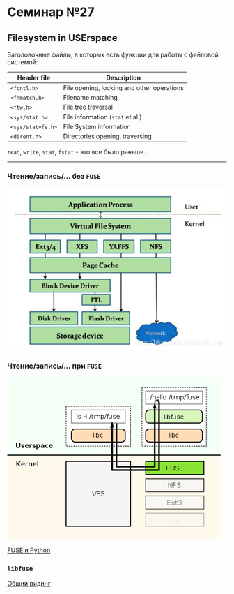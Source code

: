 # Семинар №27
## Filesystem in USErspace

Заголовочные файлы, в которых есть функции для работы с файловой системой:

| Header file | Description |
|-------------|-------------|
| `<fcntl.h>` |	File opening, locking and other operations |
| `<fnmatch.h>` |	Filename matching |
| `<ftw.h>` |	File tree traversal |
| `<sys/stat.h>` |	File information (`stat` et al.) |
| `<sys/statvfs.h>` |	File System information |
| `<dirent.h>` | Directories opening, traversing |


`read`, `write`, `stat`, `fstat` - это все было раньше...

---

### Чтение/запись/... без `FUSE`

![](./pics/ko_module.png)

### Чтение/запись/... при `FUSE`

![](./pics/fuse_module.png)

[FUSE и Python](https://habr.com/ru/post/315654/)

### `libfuse`

[Общий ридинг](https://github.com/victor-yacovlev/mipt-diht-caos/tree/master/practice/fuse#%D0%B1%D0%B8%D0%B1%D0%BB%D0%B8%D0%BE%D1%82%D0%B5%D0%BA%D0%B0-libfuse)